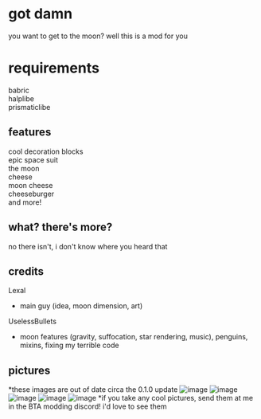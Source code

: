 # got damn
you want to get to the moon? well this is a mod for you
# requirements
babric\
halplibe\
prismaticlibe
## features
cool decoration blocks\
epic space suit\
the moon\
cheese\
moon cheese\
cheeseburger\
and more!
## what? there's more?
no there isn't, i don't know where you heard that
## credits
Lexal
- main guy (idea, moon dimension, art)

UselessBullets
- moon features (gravity, suffocation, star rendering, music), penguins, mixins, fixing my terrible code
## pictures
*these images are out of date circa the 0.1.0 update
![image](https://github.com/Lexal1/BTBTA/assets/86933786/4804aa34-8e8c-4411-a8e2-0ae5da632954)
![image](https://github.com/Lexal1/BTBTA/assets/86933786/b9f1d0e6-8722-4553-b2bc-3e53ad9359fa)
![image](https://github.com/Lexal1/BTBTA/assets/86933786/272a64f5-cbfc-473e-95de-9acdbda9551b)
![image](https://github.com/Lexal1/BTBTA/assets/86933786/2018c9fd-092c-4f8a-85eb-ec1ac4f7f553)
![image](https://github.com/Lexal1/BTBTA/assets/86933786/57df9374-2516-4bc9-bb16-aafff93b814a)
*if you take any cool pictures, send them at me in the BTA modding discord! i'd love to see them

